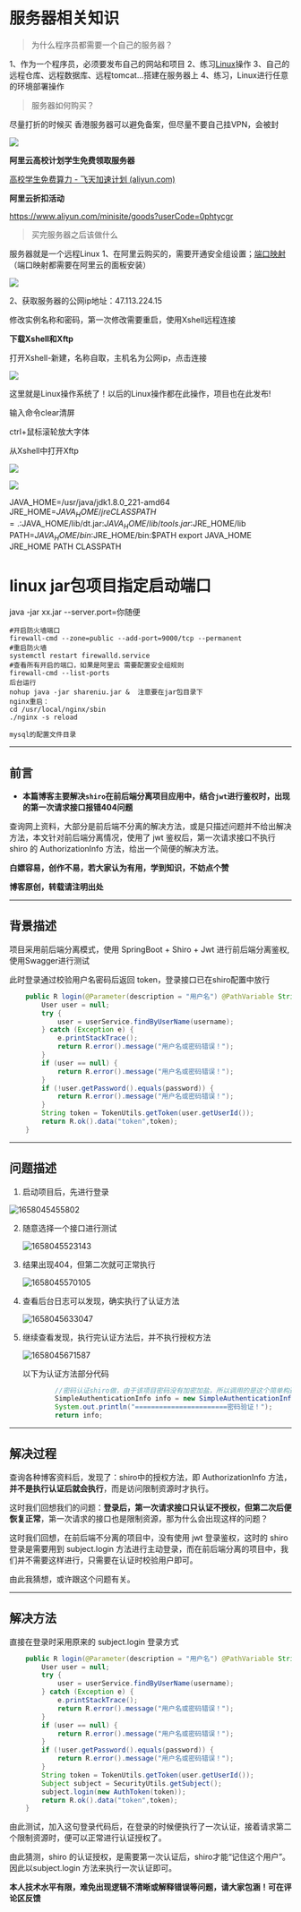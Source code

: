 # 服务器相关知识

> 为什么程序员都需要一个自己的服务器？

1、作为一个程序员，必须要发布自己的网站和项目
2、练习[Linux](https://so.csdn.net/so/search?from=pc_blog_highlight&q=Linux)操作
3、自己的远程仓库、远程数据库、远程tomcat…搭建在服务器上
4、练习，Linux进行任意的环境部署操作

> 服务器如何购买？

尽量打折的时候买
香港服务器可以避免备案，但尽量不要自己挂VPN，会被封

![](https://img-blog.csdnimg.cn/20200603110611759.png?x-oss-process=image/watermark,type_ZmFuZ3poZW5naGVpdGk,shadow_10,text_aHR0cHM6Ly9ibG9nLmNzZG4ubmV0L0N1dGVfYmFieQ==,size_16,color_FFFFFF,t_70)

**阿里云高校计划学生免费领取服务器**

[高校学生免费算力 - 飞天加速计划 (aliyun.com)](https://developer.aliyun.com/plan/student)

**阿里云折扣活动**

https://www.aliyun.com/minisite/goods?userCode=0phtycgr

> 买完服务器之后该做什么

服务器就是一个远程Linux
1、在阿里云购买的，需要开通安全组设置；[端口映射](https://so.csdn.net/so/search?from=pc_blog_highlight&q=端口映射)（端口映射都需要在阿里云的面板安装）

![](https://img-blog.csdnimg.cn/20200603111220813.png?x-oss-process=image/watermark,type_ZmFuZ3poZW5naGVpdGk,shadow_10,text_aHR0cHM6Ly9ibG9nLmNzZG4ubmV0L0N1dGVfYmFieQ==,size_16,color_FFFFFF,t_70)

2、获取服务器的公网ip地址：47.113.224.15

修改实例名称和密码，第一次修改需要重启，使用Xshell远程连接

**下载Xshell和Xftp**

打开Xshell-新建，名称自取，主机名为公网ip，点击连接

![](https://img-blog.csdnimg.cn/20200603112144497.png?x-oss-process=image/watermark,type_ZmFuZ3poZW5naGVpdGk,shadow_10,text_aHR0cHM6Ly9ibG9nLmNzZG4ubmV0L0N1dGVfYmFieQ==,size_16,color_FFFFFF,t_70)

这里就是Linux操作系统了！以后的Linux操作都在此操作，项目也在此发布!

输入命令clear清屏

ctrl+鼠标滚轮放大字体

从Xshell中打开Xftp

![](https://img-blog.csdnimg.cn/28f5d83f9b384914bb330150c4a41257.png?x-oss-process=image/watermark,type_ZHJvaWRzYW5zZmFsbGJhY2s,shadow_50,text_Q1NETiBAU3Vja2VyX-iLjw==,size_20,color_FFFFFF,t_70,g_se,x_16)

![](https://img-blog.csdnimg.cn/62f6d8946fba47478e33034ddce3f105.png?x-oss-process=image/watermark,type_ZHJvaWRzYW5zZmFsbGJhY2s,shadow_50,text_Q1NETiBAU3Vja2VyX-iLjw==,size_20,color_FFFFFF,t_70,g_se,x_16)

JAVA_HOME=/usr/java/jdk1.8.0_221-amd64      
JRE_HOME=$JAVA_HOME/jre
CLASSPATH=.:$JAVA_HOME/lib/dt.jar:$JAVA_HOME/lib/tools.jar:$JRE_HOME/lib
PATH=$JAVA_HOME/bin:$JRE_HOME/bin:$PATH
export JAVA_HOME JRE_HOME PATH CLASSPATH

# linux jar包项目指定启动端口

java -jar xx.jar --server.port=你随便

```
#开启防火墙端口
firewall-cmd --zone=public --add-port=9000/tcp --permanent
#重启防火墙
systemctl restart firewalld.service
#查看所有开启的端口，如果是阿里云 需要配置安全组规则
firewall-cmd --list-ports
后台运行
nohup java -jar shareniu.jar &  注意要在jar包目录下
nginx重启：
cd /usr/local/nginx/sbin
./nginx -s reload

mysql的配置文件目录

```





___
## 前言
* **本篇博客主要解决`shiro`在前后端分离项目应用中，结合`jwt`进行鉴权时，出现的第一次请求接口报错404问题**

​    查询网上资料，大部分是前后端不分离的解决方法，或是只描述问题并不给出解决方法，本文针对前后端分离情况，使用了 jwt 鉴权后，第一次请求接口不执行 shiro 的 AuthorizationInfo 方法，给出一个简便的解决方法。

**白嫖容易，创作不易，若大家认为有用，学到知识，不妨点个赞**

**博客原创，转载请注明出处**

___
## 背景描述

项目采用前后端分离模式，使用 SpringBoot + Shiro + Jwt 进行前后端分离鉴权,使用Swagger进行测试

此时登录通过校验用户名密码后返回 token，登录接口已在shiro配置中放行

```java
    public R login(@Parameter(description = "用户名") @PathVariable String username, @Parameter(description = "密码") @PathVariable String password){
        User user = null;
        try {
            user = userService.findByUserName(username);
        } catch (Exception e) {
            e.printStackTrace();
            return R.error().message("用户名或密码错误！");
        }
        if (user == null) {
            return R.error().message("用户名或密码错误！");
        }
        if (!user.getPassword().equals(password)) {
            return R.error().message("用户名或密码错误！");
        }
        String token = TokenUtils.getToken(user.getUserId());
        return R.ok().data("token",token);
    }
```

------

## 问题描述

1. 启动项目后，先进行登录

![1658045455802](服务器购买及宝塔部署环境.assets/1658045455802.png)

2. 随意选择一个接口进行测试

   ![1658045523143](服务器购买及宝塔部署环境.assets/1658045523143.png)

3. 结果出现404，但第二次就可正常执行

   ![1658045570105](服务器购买及宝塔部署环境.assets/1658045570105.png)

4. 查看后台日志可以发现，确实执行了认证方法

   ![1658045633047](服务器购买及宝塔部署环境.assets/1658045633047.png)

5. 继续查看发现，执行完认证方法后，并不执行授权方法

   ![1658045671587](服务器购买及宝塔部署环境.assets/1658045671587.png)

   以下为认证方法部分代码

   ```java
           //密码认证shiro做，由于该项目密码没有加密加盐，所以调用的是这个简单构造方法
           SimpleAuthenticationInfo info = new SimpleAuthenticationInfo(user, useToken.getPrincipal().toString(), this.getName());
           System.out.println("=======================密码验证！");
           return info;
   ```

___
## 解决过程

查询各种博客资料后，发现了：shiro中的授权方法，即 AuthorizationInfo 方法，**并不是执行认证后就会执行**，而是访问限制资源时才执行。

这时我们回想我们的问题：**登录后，第一次请求接口只认证不授权，但第二次后便恢复正常**，第一次请求的接口也是限制资源，那为什么会出现这样的问题？

这时我们回想，在前后端不分离的项目中，没有使用 jwt 登录鉴权，这时的 shiro 登录是需要用到 subject.login 方法进行主动登录，而在前后端分离的项目中，我们并不需要这样进行，只需要在认证时校验用户即可。

由此我猜想，或许跟这个问题有关。

------

## 解决方法

直接在登录时采用原来的 subject.login 登录方式

```java
    public R login(@Parameter(description = "用户名") @PathVariable String username, @Parameter(description = "密码") @PathVariable String password){
        User user = null;
        try {
            user = userService.findByUserName(username);
        } catch (Exception e) {
            e.printStackTrace();
            return R.error().message("用户名或密码错误！");
        }
        if (user == null) {
            return R.error().message("用户名或密码错误！");
        }
        if (!user.getPassword().equals(password)) {
            return R.error().message("用户名或密码错误！");
        }
        String token = TokenUtils.getToken(user.getUserId());
        Subject subject = SecurityUtils.getSubject();
        subject.login(new AuthToken(token));
        return R.ok().data("token",token);
    }
```

由此测试，加入这句登录代码后，在登录的时候便执行了一次认证，接着请求第二个限制资源时，便可以正常进行认证授权了。

由此猜测，shiro 的认证授权，是需要第一次认证后，shiro才能“记住这个用户”。因此以subject.login 方法来执行一次认证即可。

**本人技术水平有限，难免出现逻辑不清晰或解释错误等问题，请大家包涵！可在评论区反馈**